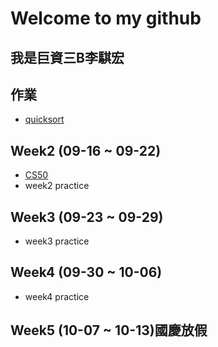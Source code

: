 # Welcome to my github
 ## 我是巨資三B李騏宏
 ## 作業
  * [quicksort](https://github.com/MorrisLee000/Practice/blob/master/Week4/quicksort.ipynb)
 ## Week2 (09-16 ~ 09-22)
  * [CS50](https://github.com/MorrisLee000/Practice/blob/master/Week2/CS50%20url)
  * week2 practice
 ## Week3 (09-23 ~ 09-29)
  * week3 practice
 ## Week4 (09-30 ~ 10-06)
  * week4 practice
 ## Week5 (10-07 ~ 10-13)國慶放假
